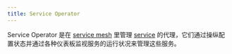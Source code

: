 ```yaml
---
title: Service Operator
---
```

Service Operator 是在 [service mesh](#service-mesh) 里管理 [service](#service) 的代理，它们通过操纵配置状态并通过各种仪表板监视服务的运行状况来管理这些服务。
